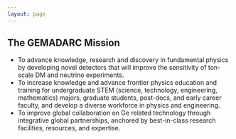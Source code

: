 ```yaml
---
layout: page
---
```

## The GEMADARC Mission
					
- To advance knowledge, research and discovery in fundamental physics by developing novel detectors that will improve the sensitivity of ton-scale DM and neutrino experiments.
- To increase knowledge and advance frontier physics education and training for undergraduate STEM (science, technology, engineering, mathematics) majors, graduate students, post-docs, and early career faculty, and develop a diverse workforce in physics and engineering.
- To improve global collaboration on Ge related technology through integrative global partnerships, anchored by best-in-class research facilities, resources, and expertise.
